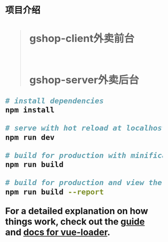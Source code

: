 <h1>项目介绍<h1>

> <h3>gshop-client外卖前台<h3><br>
> gshop-server外卖后台
  
``` bash
# install dependencies
npm install

# serve with hot reload at localhost:8080
npm run dev

# build for production with minification
npm run build

# build for production and view the bundle analyzer report
npm run build --report
```

For a detailed explanation on how things work, check out the [guide](http://vuejs-templates.github.io/webpack/) and [docs for vue-loader](http://vuejs.github.io/vue-loader).
